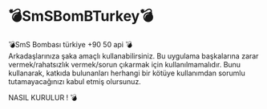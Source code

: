 # 💣SmSBomBTurkey💣
💣SmS Bombası türkiye +90 50 api 💣 <br>
Arkadaşlarınıza şaka amaçlı kullanabilirsiniz.
Bu uygulama başkalarına zarar vermek/rahatsızlık vermek/sorun çıkarmak için kullanılmamalıdır.
Bunu kullanarak, katkıda bulunanları herhangi bir kötüye kullanımdan sorumlu tutamayacağınızı kabul etmiş olursunuz.



NASIL KURULUR ! 💣
